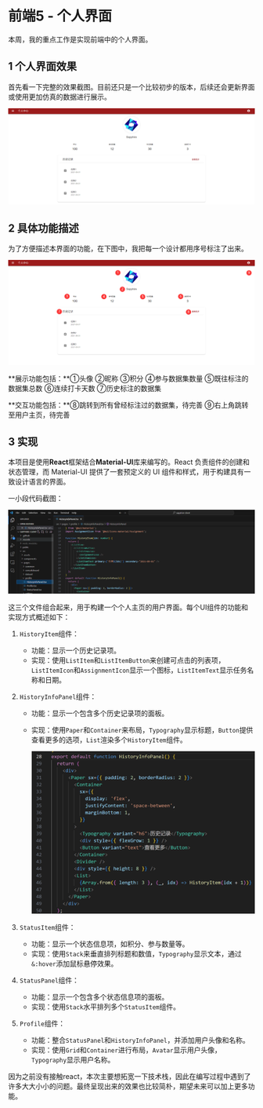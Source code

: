 # 前端5 - 个人界面

本周，我的重点工作是实现前端中的个人界面。

## 1 个人界面效果

首先看一下完整的效果截图。目前还只是一个比较初步的版本，后续还会更新界面或使用更加仿真的数据进行展示。

![image-20240529210739920](./assets/image-20240529210739920.png)



## 2 具体功能描述

为了方便描述本界面的功能，在下图中，我把每一个设计都用序号标注了出来。

![image-20240529212838233](./assets/image-20240529212838233.png)

**展示功能包括：**①头像  ②昵称  ③积分  ④参与数据集数量  ⑤既往标注的数据集总数  ⑥连续打卡天数  ⑦历史标注的数据集

**交互功能包括：**⑧跳转到所有曾经标注过的数据集，待完善  ⑨右上角跳转至用户主页，待完善



## 3 实现

本项目是使用**React**框架结合**Material-UI**库来编写的。React 负责组件的创建和状态管理，而 Material-UI 提供了一套预定义的 UI 组件和样式，用于构建具有一致设计语言的界面。

一小段代码截图：

![image-20240529221317318](./assets/image-20240529221317318.png)

这三个文件组合起来，用于构建一个个人主页的用户界面。每个UI组件的功能和实现方式概述如下：

1. `HistoryItem`组件：
   - 功能：显示一个历史记录项。
   - 实现：使用`ListItem`和`ListItemButton`来创建可点击的列表项，`ListItemIcon`和`AssignmentIcon`显示一个图标，`ListItemText`显示任务名称和日期。
   
2. `HistoryInfoPanel`组件：
   - 功能：显示一个包含多个历史记录项的面板。
   
   - 实现：使用`Paper`和`Container`来布局，`Typography`显示标题，`Button`提供查看更多的选项，`List`渲染多个`HistoryItem`组件。
   
     <img src="./assets/image-20240530004348865.png" alt="image-20240530004348865" style="zoom:50%;" />
   
3. `StatusItem`组件：
   - 功能：显示一个状态信息项，如积分、参与数量等。
   - 实现：使用`Stack`来垂直排列标题和数值，`Typography`显示文本，通过`&:hover`添加鼠标悬停效果。
   
4. `StatusPanel`组件：
   - 功能：显示一个包含多个状态信息项的面板。
   - 实现：使用`Stack`水平排列多个`StatusItem`组件。
   
5. `Profile`组件：
   - 功能：整合`StatusPanel`和`HistoryInfoPanel`，并添加用户头像和名称。
   - 实现：使用`Grid`和`Container`进行布局，`Avatar`显示用户头像，`Typography`显示用户名称。

因为之前没有接触react，本次主要想拓宽一下技术栈，因此在编写过程中遇到了许多大大小小的问题。最终呈现出来的效果也比较简朴，期望未来可以加上更多功能。
